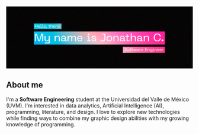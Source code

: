 ![header banner](https://github.com/jonathancazares/jonathancazares/blob/main/banner.png)

## About me

I'm a **Software Engineering** student at the Universidad del Valle de México (UVM). I'm interested in data analytics, Artificial Intelligence (AI), programming, literature, and design. I love to explore new technologies while finding ways to combine my graphic design abilities with my growing knowledge of programming.
